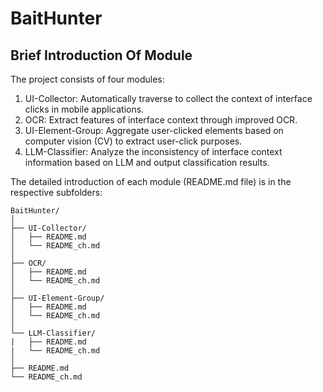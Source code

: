 # BaitHunter

## Brief Introduction Of Module

The project consists of four modules:

1. UI-Collector: Automatically traverse to collect the context of interface clicks in mobile applications.
2. OCR: Extract features of interface context through improved OCR.
3. UI-Element-Group: Aggregate user-clicked elements based on computer vision (CV) to extract user-click purposes.
4. LLM-Classifier: Analyze the inconsistency of interface context information based on LLM and output classification results.

The detailed introduction of each module (README.md file) is in the respective subfolders:

```
BaitHunter/
│
├── UI-Collector/
│   ├── README.md
│   └── README_ch.md
│
├── OCR/
│   ├── README.md
│   └── README_ch.md
│
├── UI-Element-Group/
│   ├── README.md
│   └── README_ch.md
│
└── LLM-Classifier/
|   ├── README.md
|   └── README_ch.md
│
├── README.md
└── README_ch.md

```
